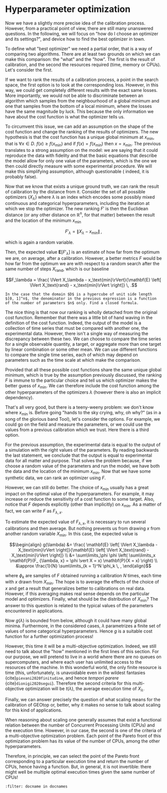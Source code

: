 # Hyperparameter optimization

Now we have a slightly more precise idea of the calibration process. However, from a practical point of view, there are
still many unanswered questions. In the following, we will focus on "how do I choose an optimizer and its settings?",
and device how to find the best optimizer in town.

To define what "best optimizer" we need a partial order, that is a way of comparing two algorithms. There are at least
two grounds on which we can make this comparison: the "what" and the "how". The first is the result of calibration, and
the second the resources required (time, memory or CPUs). Let's consider the first.

If we want to rank the results of a calibration process, a point in the search space, the first option is to look at the
corresponding loss. However, in this way, we could get completely different results with the exact same losses. More
importantly, we would not be able to discriminate between an algorithm which samples from the neighbourhood of a global
minimum and one that samples from the bottom of a local minimum, where the losses have the same magnitude by luck. This
because the only information we have about the cost function is what the optimizer tells us.

To circumvent this issue, we can add an assumption on the shape of the cost function and change the ranking of the
results of optimizers. The new hypothesis is that the cost function has a unique global minimum at $x_\text{min}$, that
is $\forall x \in D. \: f(x) \geq f(x_\text{min})$ and if $f(x) = f(x_\text{min})$ then $x = x_\text{min}$. The previous
translates to a strong assumption on the model: we are saying that it could reproduce the data with fidelity and that
the basic equations that describe the model allow for only one value of the parameters, which is the one we then could
directly measure with some experimental procedure. We will make this simplifying assumption, although questionable (
indeed, it is probably false).

Now that we know that exists a unique ground truth, we can rank the result of calibration by the distance from it.
Consider the set of all possible optimizers $\{X_\lambda\}$ where $\lambda$ is an index which encodes some possibly
mixed continuous and categorical hyperparameters, including the iteration at which we stop the optimizer. The new
ranking $F'$ is then the Euclidean distance (or any other distance on $\mathbb{R}^n$, for that matter) between the
result and the location of the minimum $x_\text{min}$

$$ F'_\lambda = \lVert X_\lambda - x_\text{min}\rVert \, ,$$

which is again a random variable.

Then, the expected value $\mathbf{E}\left[ F'_\lambda \right]$ is an estimate of how far from the optimum we are, on
average, after a calibration. However, a better metrics $F$ would be how far from the optimum we are with respect to a
random search after the same number of steps $X_\text{rand}$, which is our baseline

$$F_\lambda = \frac{ \lVert X_\lambda - x_\text{min}\rVert}{\mathbf{E}
\left[ \lVert X_\text{rand} - x_\text{min}\rVert \right]} \, .$$

```{admonition} To Do
In the case that the domain $D$ is a hypercube of unit side length $[0, 1]^n$, the denominator in the previous expression is a function of the number of parameters $n$ only. Find a closed formula.
``` 

The nice thing is that now our ranking is wholly detached from the original cost function. Remember that there was a
little bit of hand waving in the definition of the cost function. Indeed, the output of the model is a collection of
time series that must be compared with another one, the experimental data. However, there isn't a single way of
measuring the discrepancy between these two. We can choose to compare the time series for a single observable quantity,
a target, or aggregate more than one target by linear combination or some other mean. We can use different functions to
compare the single time series, each of which may depend on parameters such as the time scale at which make the
comparison.

Provided that all these possible cost functions share the same unique global minimum, which is true by the assumption
previously discussed, the ranking $F$ is immune to the particular choice and tell us which optimizer makes the better
guess of $x_\text{min}$. We can therefore include the cost function among the other hyperparameters of the optimizers
$\lambda$ (however there is also an implicit dependency).

That's all very good, but there is a teeny-weeny problem: we don't know where $x_\text{min}$ is. Before going "hands to
the sky crying, why, oh why?" (as in a song of the glorious band Tool), let's consider the options. For example, we
could go on the field and measure the parameters, or we could use the values from a previous calibration which we trust.
Here there is a third option.

For the previous assumption, the experimental data is equal to the output of a simulation with the right values of the
parameters. By reading backwards the last statement, we conclude that the output is equal to experimental data for all
matter and purpose. That solves the problem because, if we choose a random value of the parameters and run the model, we
have both the data and the location of the minimum $x_\text{min}$. Now that we have some synthetic data, we can rank an
optimizer using $F$.

However, we can still do better. The choice of $x_\text{min}$ usually has a great impact on the optimal value of the
hyperparameters. For example, it may increase or reduce the sensitivity of a cost function to some target. Also, notice
that $F$ depends explicitly (other than implicitly) on $x_\text{min}$. As a matter of fact, we can write $F$ as $F_
{\lambda, x}$.

To estimate the expected value of $F_{\lambda, x}$, it is necessary to run several calibrations and then average. But
nothing prevents us from drawing $x$ from another random variable $X_\text{min}$. In this case, the expected value is

$$\begin{align} g(\lambda) &= \frac{ \mathbf{E} \left[ \lVert X_\lambda - X_\text{min}\rVert \right]}{\mathbf{E}
\left[ \lVert X_\text{rand} - X_\text{min}\rVert \right]} \\ &= \sum\limits_\phi \phi \left( \sum\limits_x \mathbf{P}(F_
{\lambda, x} = \phi \vert X = x) \mathbf{P}(X = x) \right) \\ &\approx \frac{1}{N} \sum\limits_{k = 1}^N \phi_k \, ,
\end{align}$$

where $\phi_k$ are samples of $F$ obtained running a calibration $N$ times, each time with $x$ drawn from $X_
\text{min}$. The hope is to average the effects of the choice of $x$ and get a result that generalizes better to
calibrations on real data. However, if this averaging makes real sense depends on the particular model and optimizers.
Finally, what should be the distribution of $X_\text{min}$? The answer to this question is related to the typical values
of the parameters encountered in applications.

Now $g(\lambda)$ is bounded from below, although it could have many global minima. Furthermore, in the considered cases,
$\lambda$ parametrizes a finite set of values of some categorical hyperparameters. Hence $g$ is a suitable cost function
for a further optimization process!

However, this time it will be a multi-objective optimization. Indeed, we still need to talk about the "how" mentioned in
the first lines of this section. For our purpose, we will pretend to live in a world where there are no queues on
supercomputers, and where each user has unlimited access to the resources of the machine. In this wonderful world, the
only finite resource is time (this, unfortunately, is unavoidable even in the wildest fantasies
{cite}`pievani2020finitudine`, and hence _tempori parere_ {cite}`dionigi2020segui`). Therefore the second criteria for
this multi-objective optimization will be $t(\lambda)$, the average execution time of $X_\lambda$.

Finally, we can answer precisely the question of what scaling means for the calibration of GEOtop or, better, why it
makes no sense to talk about scaling for this kind of applications.

When reasoning about scaling one generally assumes that exist a functional relation between the number of Concurrent
Processing Units (CPUs) and the execution time. However, in our case, the second is one of the criteria of a
multi-objective optimization problem. Each point of the Pareto front of this optimization problem has its value of the
number of CPUs, among the other hyperparameters.

Therefore, in principle, we can select the point of the Pareto front corresponding to a particular execution time and
return the number of CPUs, hence having a function. But, in general, it is not invertible: there might well be multiple
optimal execution times given the same number of CPUs!

```{bibliography} ../references.bib
:filter: docname in docnames
```
